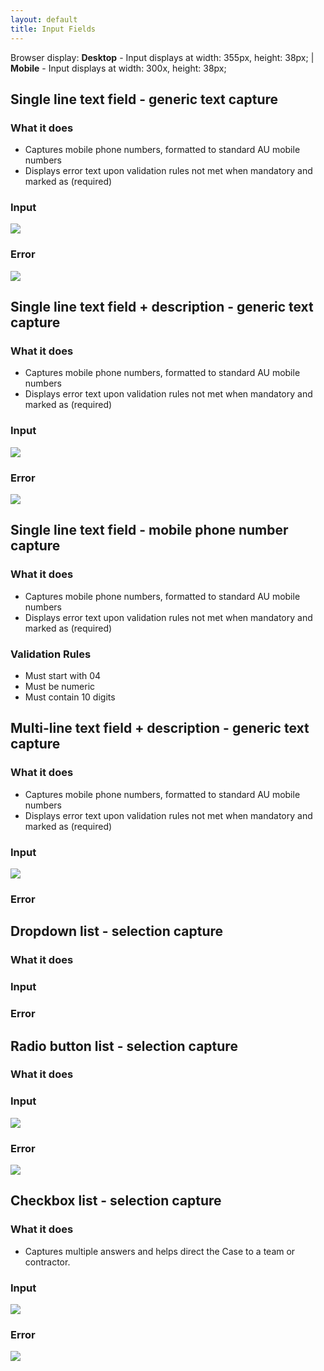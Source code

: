 ```yaml
---
layout: default
title: Input Fields
---
```


Browser display: __Desktop__ - Input displays at width: 355px, height: 38px; | __Mobile__ - Input displays at width: 300x, height: 38px;
## Single line text field - generic text capture
### What it does 
- Captures mobile phone numbers, formatted to standard AU mobile numbers
- Displays error text upon validation rules not met when mandatory and marked as (required)
### Input
![](img/single_line_text_field.png) 
### Error
![](img/single_line_text_field_error.png)  
## Single line text field + description - generic text capture
### What it does 
- Captures mobile phone numbers, formatted to standard AU mobile numbers
- Displays error text upon validation rules not met when mandatory and marked as (required)
### Input
![](img/single_line_text_field_description.png)  
### Error
![](img/single_line_text_field_description_error.png) 
## Single line text field - mobile phone number capture
### What it does 
- Captures mobile phone numbers, formatted to standard AU mobile numbers
- Displays error text upon validation rules not met when mandatory and marked as (required)
### Validation Rules
- Must start with 04
- Must be numeric
- Must contain 10 digits
## Multi-line text field + description - generic text capture
### What it does 
- Captures mobile phone numbers, formatted to standard AU mobile numbers
- Displays error text upon validation rules not met when mandatory and marked as (required)
### Input
![](img/multiline_text_field.png)  
### Error
## Dropdown list - selection capture
### What it does
### Input
### Error
## Radio button list - selection capture
### What it does
### Input
![](img/radio.png)  
### Error
![](img/radio_error.png) 
## Checkbox list - selection capture
### What it does 
- Captures multiple answers and helps direct the Case to a team or contractor.
### Input
![](img/checklist.png)  
### Error
![](img/checklist_error.png) 

